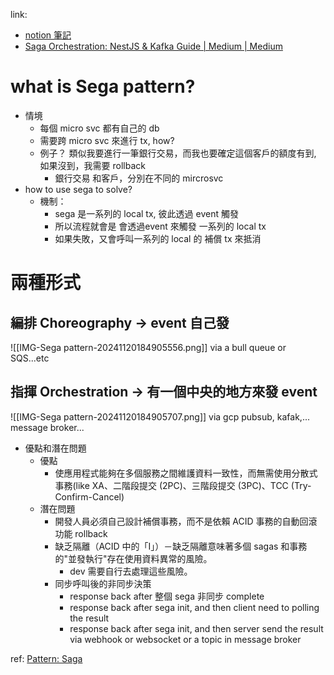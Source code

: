 
link:
- [notion 筆記](https://www.notion.so/nture4388/db-88ed30cc1382487cbf71afc54797d987?pvs=4)
- [Saga Orchestration: NestJS & Kafka Guide | Medium | Medium](https://kawther-asma.medium.com/implementing-saga-orchestration-with-nestjs-and-kafka-129dac1fca98)



# what is Sega pattern? 

- 情境
    - 每個 micro svc 都有自己的 db
    - 需要跨 micro svc 來進行 tx, how?
    - 例子？ 類似我要進行一筆銀行交易，而我也要確定這個客戶的額度有到, 如果沒到，我需要 rollback
        - 銀行交易 和客戶，分別在不同的 mircrosvc
- how to use sega to solve?
    - 機制：
        - sega 是一系列的 local tx, 彼此透過 event 觸發
        - 所以流程就會是 會透過event 來觸發 一系列的 local tx
        - 如果失敗，又會呼叫一系列的 local 的 補償 tx 來抵消



# 兩種形式

## 編排 Choreography → event 自己發
![[IMG-Sega pattern-20241120184905556.png]]
via a bull queue or SQS...etc 



## 指揮 Orchestration  → 有一個中央的地方來發 event
![[IMG-Sega pattern-20241120184905707.png]]
via gcp pubsub, kafak,... message broker...



- 優點和潛在問題
    - 優點
        - 使應用程式能夠在多個服務之間維護資料一致性，而無需使用分散式事務(like XA、二階段提交 (2PC)、三階段提交 (3PC)、TCC (Try-Confirm-Cancel)
    - 潛在問題
        - 開發人員必須自己設計補償事務，而不是依賴 ACID 事務的自動回滾功能 rollback
        - 缺乏隔離（ACID 中的「I」）－缺乏隔離意味著多個 sagas 和事務的"並發執行"存在使用資料異常的風險。 
	        - dev 需要自行去處理這些風險。
        - 同步呼叫後的非同步決策 
	        - response back after 整個 sega 非同步 complete
	        - response back after sega init, and then client need to polling the result
	        - response back after sega init, and then server send the result via webhook or websocket or a topic in message broker
	        


ref:
[Pattern: Saga](https://microservices.io/patterns/data/saga.html)